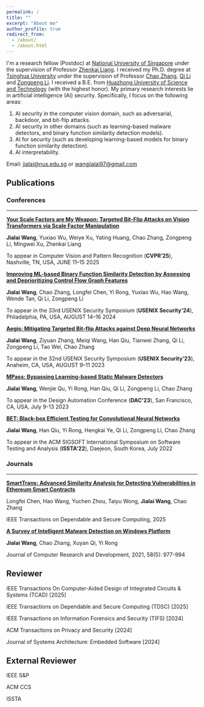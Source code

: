 ```yaml
---
permalink: /
title: ""
excerpt: "About me"
author_profile: true
redirect_from: 
  - /about/
  - /about.html
---
```

I'm a research fellow (Postdoc) at [National University of Singapore](https://www.nus.edu.sg/) under the supervision of Professor [Zhenkai Liang](https://www.comp.nus.edu.sg/~liangzk/).
I received my Ph.D. degree at [Tsinghua University](https://www.tsinghua.edu.cn/en/) under the supervision of Professor [Chao Zhang](https://netsec.ccert.edu.cn/people/chaoz), [Qi Li](https://sites.google.com/site/qili2012/) and [Zongpeng Li](https://scholar.google.com/citations?user=UnsBY_AAAAAJ&hl=zh-CN). I received a B.E. from [Huazhong University of Science and Technology](https://english.hust.edu.cn/) (with the highest honor). 
My primary research interests lie in artificial intelligence (AI) security. Specifically, I focus on the following areas:

1. AI security in the computer vision domain, such as adversarial, backdoor, and bit-flip attacks.
2. AI security in other domains (such as learning-based malware detectors, and binary function similarity detection models).
3. AI for security (such as developing learning-based models for binary function similarity detection).
4. AI interpretability.

Email: jialai@nus.edu.sg or wangjialai97@gmail.com


Publications
------------------
### Conferences 
------------------
[**Your Scale Factors are My Weapon: Targeted Bit-Flip Attacks on Vision Transformers via Scale Factor Manipulation**]()

**Jialai Wang**, Yuxiao Wu, Weiye Xu, Yating Huang, Chao Zhang, Zongpeng Li, Mingwei Xu, Zhenkai Liang

To appear in Computer Vision and Pattern Recognition (__CVPR’25__), Nashville, TN, USA, JUNE 11–15 2025

[**Improving ML-based Binary Function Similarity Detection by Assessing and Deprioritizing Control Flow Graph Features**]()

**Jialai Wang**, Chao Zhang, Longfei Chen, Yi Rong, Yuxiao Wu, Hao Wang, Wende Tan, Qi Li, Zongpeng Li

To appear in the 33rd USENIX Security Symposium (__USENIX Security’24__), Philadelphia, PA, USA, AUGUST 14–16 2024

[**Aegis: Mitigating Targeted Bit-flip Attacks against Deep Neural Networks**]()

**Jialai Wang**, Ziyuan Zhang, Meiqi Wang, Han Qiu, Tianwei Zhang, Qi Li, Zongpeng Li, Tao Wei, Chao Zhang

To appear in the 32nd USENIX Security Symposium (__USENIX Security’23__), Anaheim, CA, USA, AUGUST 9–11 2023
    
[**MPass: Bypassing Learning-based Static Malware Detectors**]()

**Jialai Wang**, Wenjie Qu, Yi Rong, Han Qiu, Qi Li, Zongpeng Li, Chao Zhang

To appear in the Design Automation Conference (__DAC'23__), San Francisco, CA, USA, July 9-13 2023
   
[**BET: Black-box Efficient Testing for Convolutional Neural Networks**]()

**Jialai Wang**, Han Qiu, Yi Rong, Hengkai Ye, Qi Li, Zongpeng Li, Chao Zhang

To appear in the ACM SIGSOFT International Symposium on Software Testing and Analysis (**ISSTA'22**), Daejeon, South Korea, July 2022

### Journals  
------------------
[**SmartTrans: Advanced Similarity Analysis for Detecting Vulnerabilities in Ethereum Smart Contracts**]()

Longfei Chen, Hao Wang, Yuchen Zhou, Taiyu Wong, **Jialai Wang**, Chao Zhang

IEEE Transactions on Dependable and Secure Computing, 2025


[**A Survey of Intelligent Malware Detection on Windows Platform**]()

**Jialai Wang**, Chao Zhang, Xuyan Qi, Yi Rong

Journal of Computer Research and Development, 2021, 58(5): 977-994 


Reviewer
------------------
IEEE Transactions On Computer-Aided Design of Integrated Circuits & Systems (TCAD) [2025]

IEEE Transactions on Dependable and Secure Computing (TDSC) [2025]

IEEE Transactions on Information Forensics and Security (TIFS) [2024]

ACM Transactions on Privacy and Security [2024]

Journal of Systems Architecture: Embedded Software [2024]

External Reviewer
------------------
IEEE S&P

ACM CCS

ISSTA 



